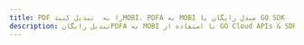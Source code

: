 ---title: PDF را به  تبدیل کنیدMOBI، PDFA به MOBI مبدل رایگان یا GO SDKdescription: تبدیل رایگانPDFA به MOBI با استفاده از GO Cloud APIs & SDK همچنین اسناد PDF را در Cloud ایجاد، ویرایش و رندر کنید.---